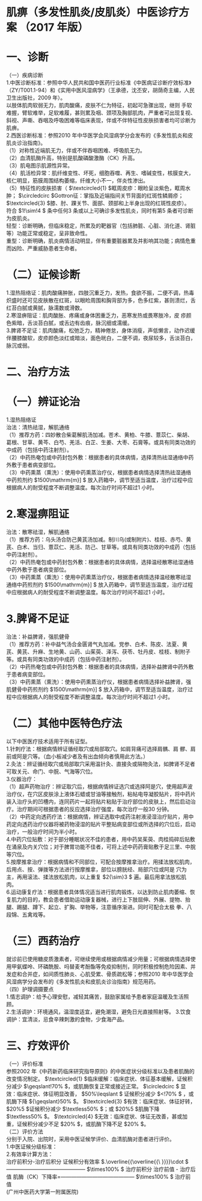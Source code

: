 # 肌痹（多发性肌炎/皮肌炎）中医诊疗方案 （2017 年版）  
# 一、诊断  
（一）疾病诊断  
1.中医诊断标准：参照中华人民共和国中医药行业标准《中医病证诊断疗效标准》（ZY/T001.1-94）和《实用中医风湿病学》（王承德，沈丕安，胡荫奇主编，人民卫生出版社，2009 年）。  
以肢体肌肉软弱无力，肌肉酸痛，皮肤不仁为特征，初起可急骤出现，继则 手软难握，臂软难举，足软难履，甚则累及咽、颈项及胸部肌肉，严重者可出现复视、斜视、声嘶、吞咽及呼吸困难等临床表现，伴或不伴特征性皮肤损害者均可诊断为肌痹。  
2.西医诊断标准：参照2010 年中华医学会风湿病学分会发布的《多发性肌炎和皮肌炎诊治指南》。  
（1）对称性近端肌无力，伴或不伴吞咽困难、呼吸肌无力。  
（2）血清肌酶升高，特别是肌酸磷酸激酶（CK）升高。  
（3）肌电图示肌源性异常。  
（4）肌活检异常：肌纤维变性、坏死，细胞吞噬、再生、嗜碱变性，核膜变大，核仁明显，筋膜周围结构萎缩，纤维大小不一，伴炎性渗出。  
（5）特征性的皮肤损害（ $\textcircled{1} $眶周皮疹：眼睑呈淡紫色，眶周水肿； $\circledcirc $Gottron征：掌指及近端指间关节背面的红斑性鳞屑疹； $\textcircled{3} $膝、肘、踝关节、面部、颈部和上半身出现的红斑性皮疹）。  
符合 $1\!\sim\!4 $ 条中任何3 条或以上可确诊多发性肌炎，同时有第5 条者可诊断为皮肌炎。  
轻型：诊断明确，但临床稳定，所累及的靶器官（包括肺脏、心脏、消化道、肾脏等）功能正常或稳定，呈非致命性。  
重型：诊断明确，肌炎病情活动明显，伴有重要脏器累及并影响其功能；病情危重而凶险、严重威胁患者生命者。  
# （二）证候诊断  
1.湿热阻络证：肌肉酸痛肿胀，四肢沉重乏力，发热，食欲不振，二便不调，热毒炽盛时还可见皮肤散在红斑，以眼睑周围和胸背部为多，色多红紫，甚则溃烂，舌红苔白腻或黄腻，脉濡数或滑数。  
2.寒湿痹阻证：肌肉酸胀、疼痛或身体困重乏力，恶寒发热或畏寒肢冷，皮 疹颜色紫暗，舌淡苔白腻，或舌边有齿痕，脉沉细或濡缓。  
3.脾肾不足证：肌肉酸痛，松弛乏力，精神倦怠，身体消瘦，声低懒言，动作迟缓伴腰膝酸软，皮疹颜色淡红或暗淡，面色晄白，二便不调，夜尿较多，舌淡苔白，脉沉或弱。  
# 二、治疗方法  
# （一）辨证论治  
1.湿热阻络证  
治法：清热祛湿，解肌通络  
（1）推荐方药：四妙散合柴葛解肌汤加减。苍术、黄柏、牛膝、薏苡仁、柴胡、葛根、甘草、黄芩、白芍、羌活、白芷、生姜、大枣、石膏等。或具有同类功效的中成药（包括中药注射剂）。  
（2）中药热奄包或中药封包外敷：根据患者的具体病情，选择清热祛湿通络中药外敷于患者病变部位。  
（3）中药熏蒸（熏洗）：使用中药熏蒸治疗仪，根据患者病情选择清热祛湿通络中药煎剂约 $1500\mathrm{m}] $ 放入药箱中，调节至适当温度，治疗过程中应根据病人的耐受程度不断调整温度。每次治疗时间不超过1 小时。  
# 2.寒湿痹阻证  
治法：散寒祛湿，解肌通络  
（1）推荐方药：乌头汤合防己黄芪汤加减。制川乌(或制附片)、桂枝、赤芍、黄芪、白术、当归、薏苡仁、羌活、防己、甘草等。或具有同类功效的中成药（包括中药注射剂）。  
（2）中药热奄包或中药封包外敷：根据患者的具体病情，选择温经散寒祛湿通络中药外敷于患者病变部位。  
（3）中药熏蒸（熏洗）：使用中药熏蒸治疗仪，根据患者病情选择温经散寒祛湿通络中药煎剂约 $1500\mathrm{m}] $ 放入药箱中，调节至适当温度，治疗过程中应根据病人的耐受程度不断调整温度。每次治疗时间不超过1 小时。  
# 3.脾肾不足证  
治法：补益脾肾，强肌健骨  
（1）推荐方药：补中益气汤合金匮肾气丸加减。党参、白术、陈皮、法夏、黄芪、黄芪、升麻、生地黄、山药、山茱萸、泽泻、茯苓、牡丹皮、桂枝、制附子等。或具有同类功效的中成药（包括中药注射剂）。  
（2）中药热奄包或中药封包外敷：根据患者的具体病情，选择补益脾肾中药外敷于患者病变部位。  
（3）中药熏蒸（熏洗）：使用中药熏蒸治疗仪，根据患者病情选择补益脾肾，强肌健骨中药煎剂约 $1500\mathrm{m}] $ 放入药箱中，调节至适当温度，治疗过程中应根据病人的耐受程度不断调整温度。每次治疗时间不超过1 小时。  
# （二）其他中医特色疗法  
以下中医医疗技术适用于所有证型。  
1.针刺疗法：根据病情辨证循经取穴或局部取穴。如肩背痛可选择肩髃、肩 髎、肩前或阿是穴等。（血小板减少者及有出血倾向者慎用此方法。）  
2.灸法：辨证循经取穴或局部取穴采用温针灸、直接灸或隔物灸法，如脾肾不足者可取关元、命门、中脘、气海等穴位。  
3.仪器治疗：  
（1）超声药物治疗：辨证取穴后，根据病情辨证选穴或选择阿是穴，使用超声波治疗仪，在穴区皮肤涂上液体石蜡或甘油等接触剂，粘帖电导凝胶贴片，将中药片装入治疗头的凹槽内，连同药片一起将贴片粘贴于治疗部位的皮肤上，然后启动治疗。治疗期间可根据患者的反应选择治疗强度，每次治疗一般30 分钟。  
（2）中药定向透药疗法：根据病情，辨证选取中成药注射液浸湿治疗贴片，用中药定向透药治疗仪器将被药物浸湿的贴片平整贴病变部位或所选择的穴位后，启动治疗，一般治疗时间为半小时。  
4.中药穴位贴敷：对于部分睡眠状况不佳的患者，用中药吴茱萸、肉桂捣碎后贴敷在涌泉及内关穴位；对于脾胃功能不佳者，可将上述中药药膏贴敷于足三里、中脘等穴位。  
5.按摩推拿治疗：根据病情和不同部位，可配合按摩推拿治疗。用揉法放松肌肉，后用点、按、弹拨等方法进行按摩推拿，部位以膀胱经、局部穴位或阿是 穴为主，再用滚法、揉法放松肌肉，以上重复 $2{\sim}3 $ 遍。最后用拿法放松肌肉。  
6.运动康复疗法：根据患者具体情况适当进行肌肉锻炼，以达到防止肌肉萎缩、恢复肌力的目的，教会患者借助运动康复器械，进行上下肢屈伸、外展、提物、抬腿、踢腿、蹲下、起立、扩胸、举物等，注意循序渐进。同时可配合太极 拳、八段锦、五禽戏等。  
# （三）西药治疗  
就诊前已使用糖皮质激素者，可继续使用或根据病情减少用量；可根据病情选择使用甲氨蝶呤、环磷酰胺、吗替麦考酚酯等免疫抑制剂，同时积极控制危险因素、并发症和合并症，如间质性肺炎、心肌受累、骨质疏松等；参照2010 年中华医学会风湿病学分会发布的《多发性肌炎和皮肌炎诊治指南》规范用药。  
（四）护理调摄要点  
1.情志调护：给予心理安慰，减轻其痛苦，鼓励家属给予患者家庭温暖及生活照顾。  
2.生活调护：环境通风，温湿度适宜，避免潮湿，避免日光直接照射等。 3.饮食调护：宜清淡，忌食辛辣刺激的食物，少食海产品。  
# 三、疗效评价  
（一）评价标准  
参照2002 年《中药新药临床研究指导原则》的中医症状分级标准以及患者肌酶的改变情况制定。 $\textcircled{1} $临床缓解：临床症状、体征基本缓解，证候积分减少 $\geqslant\!70\% $，或肌酶恢复正常或接近正常。 $\circledcirc $ 显效：临床症状、体征明显改善， $50\%\leqslant $ 证候积分减少 $<\!70\% $ ，或肌酶下降 ${\geqslant}50\% $。 $\textcircled{3} $有效：临床症状、体征好转， $20\%5 $证候积分减少 $\textless50\% $；或 $20\%5 $肌酶下降 $\textless50\% $。 $\textcircled{4} $无效：临床症状、体征无改善，甚或加重，证候积分减少不足 $20\% $，或肌酶下降不足 $20\% $。  
（二）评价方法  
分别于入院、出院时，采用中医证候学评价、血清肌酶对患者进行评价。  
1.中医证候分级标准：  
2.有效率计算方法：  
治疗前积分-治疗后积分 证候积分有效率 $.\overline{{\overline{{\ }}}}\cdot $ ——————————————— $\times100\% $   治疗前积分 治疗前值 - 治疗后值   肌酶（CK）下降率=—————————————— $\times100\% $   治疗前值  
(广州中医药大学第一附属医院)  